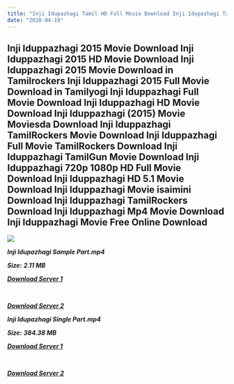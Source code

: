 ```yaml
---
title: "Inji Idupazhagi Tamil HD Full Movie Download Inji Idupazhagi Tamil HD Movie Download"
date: "2020-04-19"
---
```


## Inji Iduppazhagi 2015 Movie Download Inji Iduppazhagi 2015 HD Movie Download Inji Iduppazhagi 2015 Movie Download in Tamilrockers Inji Iduppazhagi 2015 Full Movie Download in Tamilyogi Inji Iduppazhagi Full Movie Download Inji Iduppazhagi HD Movie Download Inji Iduppazhagi (2015) Movie Moviesda Download Inji Iduppazhagi TamilRockers Movie Download Inji Iduppazhagi Full Movie TamilRockers Download Inji Iduppazhagi TamilGun Movie Download Inji Iduppazhagi 720p 1080p HD Full Movie Download Inji Iduppazhagi HD 5.1 Movie Download Inji Iduppazhagi Movie isaimini Download Inji Iduppazhagi TamilRockers Download Inji Iduppazhagi Mp4 Movie Download Inji Iduppazhagi Movie Free Online Download

![](https://images.moviebuff.com/f20ab02d-7103-46b8-afd6-b615fb596321?w=1000)

**_Inji Idupazhagi Sample Part.mp4_**

**_Size:_** **_2.11 MB_**

**_[Download Server 1](http://b3.wetransfer.vip/files/{300377c8a1a3ba2999b4bbe3381b1ea1a812b0b70d21946c68d529294a5c2999}20Actor{300377c8a1a3ba2999b4bbe3381b1ea1a812b0b70d21946c68d529294a5c2999}20Hits{300377c8a1a3ba2999b4bbe3381b1ea1a812b0b70d21946c68d529294a5c2999}20Collection/Arya{300377c8a1a3ba2999b4bbe3381b1ea1a812b0b70d21946c68d529294a5c2999}20Movies{300377c8a1a3ba2999b4bbe3381b1ea1a812b0b70d21946c68d529294a5c2999}20Collection/Inji{300377c8a1a3ba2999b4bbe3381b1ea1a812b0b70d21946c68d529294a5c2999}20Iduppazhagi{300377c8a1a3ba2999b4bbe3381b1ea1a812b0b70d21946c68d529294a5c2999}20(2015)/Inji{300377c8a1a3ba2999b4bbe3381b1ea1a812b0b70d21946c68d529294a5c2999}20Iduppazhagi{300377c8a1a3ba2999b4bbe3381b1ea1a812b0b70d21946c68d529294a5c2999}20Mp4{300377c8a1a3ba2999b4bbe3381b1ea1a812b0b70d21946c68d529294a5c2999}20HD/Inji{300377c8a1a3ba2999b4bbe3381b1ea1a812b0b70d21946c68d529294a5c2999}20Iduppazhagi{300377c8a1a3ba2999b4bbe3381b1ea1a812b0b70d21946c68d529294a5c2999}20HD{300377c8a1a3ba2999b4bbe3381b1ea1a812b0b70d21946c68d529294a5c2999}20Sample.mp4)_**

**_[  
](http://b3.wetransfer.vip/files/{300377c8a1a3ba2999b4bbe3381b1ea1a812b0b70d21946c68d529294a5c2999}20Actor{300377c8a1a3ba2999b4bbe3381b1ea1a812b0b70d21946c68d529294a5c2999}20Hits{300377c8a1a3ba2999b4bbe3381b1ea1a812b0b70d21946c68d529294a5c2999}20Collection/Arya{300377c8a1a3ba2999b4bbe3381b1ea1a812b0b70d21946c68d529294a5c2999}20Movies{300377c8a1a3ba2999b4bbe3381b1ea1a812b0b70d21946c68d529294a5c2999}20Collection/Inji{300377c8a1a3ba2999b4bbe3381b1ea1a812b0b70d21946c68d529294a5c2999}20Iduppazhagi{300377c8a1a3ba2999b4bbe3381b1ea1a812b0b70d21946c68d529294a5c2999}20(2015)/Inji{300377c8a1a3ba2999b4bbe3381b1ea1a812b0b70d21946c68d529294a5c2999}20Iduppazhagi{300377c8a1a3ba2999b4bbe3381b1ea1a812b0b70d21946c68d529294a5c2999}20Mp4{300377c8a1a3ba2999b4bbe3381b1ea1a812b0b70d21946c68d529294a5c2999}20HD/Inji{300377c8a1a3ba2999b4bbe3381b1ea1a812b0b70d21946c68d529294a5c2999}20Iduppazhagi{300377c8a1a3ba2999b4bbe3381b1ea1a812b0b70d21946c68d529294a5c2999}20HD{300377c8a1a3ba2999b4bbe3381b1ea1a812b0b70d21946c68d529294a5c2999}20Sample.mp4)_**

**_[Download Server 2](http://b3.wetransfer.vip/files/{300377c8a1a3ba2999b4bbe3381b1ea1a812b0b70d21946c68d529294a5c2999}20Actor{300377c8a1a3ba2999b4bbe3381b1ea1a812b0b70d21946c68d529294a5c2999}20Hits{300377c8a1a3ba2999b4bbe3381b1ea1a812b0b70d21946c68d529294a5c2999}20Collection/Arya{300377c8a1a3ba2999b4bbe3381b1ea1a812b0b70d21946c68d529294a5c2999}20Movies{300377c8a1a3ba2999b4bbe3381b1ea1a812b0b70d21946c68d529294a5c2999}20Collection/Inji{300377c8a1a3ba2999b4bbe3381b1ea1a812b0b70d21946c68d529294a5c2999}20Iduppazhagi{300377c8a1a3ba2999b4bbe3381b1ea1a812b0b70d21946c68d529294a5c2999}20(2015)/Inji{300377c8a1a3ba2999b4bbe3381b1ea1a812b0b70d21946c68d529294a5c2999}20Iduppazhagi{300377c8a1a3ba2999b4bbe3381b1ea1a812b0b70d21946c68d529294a5c2999}20Mp4{300377c8a1a3ba2999b4bbe3381b1ea1a812b0b70d21946c68d529294a5c2999}20HD/Inji{300377c8a1a3ba2999b4bbe3381b1ea1a812b0b70d21946c68d529294a5c2999}20Iduppazhagi{300377c8a1a3ba2999b4bbe3381b1ea1a812b0b70d21946c68d529294a5c2999}20HD{300377c8a1a3ba2999b4bbe3381b1ea1a812b0b70d21946c68d529294a5c2999}20Sample.mp4)_**

**_Inji Idupazhagi Single Part.mp4_**

**_Size:_** **_384.38 MB_**  

**_[Download Server 1](http://b3.wetransfer.vip/files/{300377c8a1a3ba2999b4bbe3381b1ea1a812b0b70d21946c68d529294a5c2999}20Actor{300377c8a1a3ba2999b4bbe3381b1ea1a812b0b70d21946c68d529294a5c2999}20Hits{300377c8a1a3ba2999b4bbe3381b1ea1a812b0b70d21946c68d529294a5c2999}20Collection/Arya{300377c8a1a3ba2999b4bbe3381b1ea1a812b0b70d21946c68d529294a5c2999}20Movies{300377c8a1a3ba2999b4bbe3381b1ea1a812b0b70d21946c68d529294a5c2999}20Collection/Inji{300377c8a1a3ba2999b4bbe3381b1ea1a812b0b70d21946c68d529294a5c2999}20Iduppazhagi{300377c8a1a3ba2999b4bbe3381b1ea1a812b0b70d21946c68d529294a5c2999}20(2015)/Inji{300377c8a1a3ba2999b4bbe3381b1ea1a812b0b70d21946c68d529294a5c2999}20Iduppazhagi{300377c8a1a3ba2999b4bbe3381b1ea1a812b0b70d21946c68d529294a5c2999}20Mp4{300377c8a1a3ba2999b4bbe3381b1ea1a812b0b70d21946c68d529294a5c2999}20HD/Inji{300377c8a1a3ba2999b4bbe3381b1ea1a812b0b70d21946c68d529294a5c2999}20Iduppazhagi{300377c8a1a3ba2999b4bbe3381b1ea1a812b0b70d21946c68d529294a5c2999}20HD.mp4)_**

**_[  
](http://b3.wetransfer.vip/files/{300377c8a1a3ba2999b4bbe3381b1ea1a812b0b70d21946c68d529294a5c2999}20Actor{300377c8a1a3ba2999b4bbe3381b1ea1a812b0b70d21946c68d529294a5c2999}20Hits{300377c8a1a3ba2999b4bbe3381b1ea1a812b0b70d21946c68d529294a5c2999}20Collection/Arya{300377c8a1a3ba2999b4bbe3381b1ea1a812b0b70d21946c68d529294a5c2999}20Movies{300377c8a1a3ba2999b4bbe3381b1ea1a812b0b70d21946c68d529294a5c2999}20Collection/Inji{300377c8a1a3ba2999b4bbe3381b1ea1a812b0b70d21946c68d529294a5c2999}20Iduppazhagi{300377c8a1a3ba2999b4bbe3381b1ea1a812b0b70d21946c68d529294a5c2999}20(2015)/Inji{300377c8a1a3ba2999b4bbe3381b1ea1a812b0b70d21946c68d529294a5c2999}20Iduppazhagi{300377c8a1a3ba2999b4bbe3381b1ea1a812b0b70d21946c68d529294a5c2999}20Mp4{300377c8a1a3ba2999b4bbe3381b1ea1a812b0b70d21946c68d529294a5c2999}20HD/Inji{300377c8a1a3ba2999b4bbe3381b1ea1a812b0b70d21946c68d529294a5c2999}20Iduppazhagi{300377c8a1a3ba2999b4bbe3381b1ea1a812b0b70d21946c68d529294a5c2999}20HD.mp4)_**

**_[Download Server 2](http://b3.wetransfer.vip/files/{300377c8a1a3ba2999b4bbe3381b1ea1a812b0b70d21946c68d529294a5c2999}20Actor{300377c8a1a3ba2999b4bbe3381b1ea1a812b0b70d21946c68d529294a5c2999}20Hits{300377c8a1a3ba2999b4bbe3381b1ea1a812b0b70d21946c68d529294a5c2999}20Collection/Arya{300377c8a1a3ba2999b4bbe3381b1ea1a812b0b70d21946c68d529294a5c2999}20Movies{300377c8a1a3ba2999b4bbe3381b1ea1a812b0b70d21946c68d529294a5c2999}20Collection/Inji{300377c8a1a3ba2999b4bbe3381b1ea1a812b0b70d21946c68d529294a5c2999}20Iduppazhagi{300377c8a1a3ba2999b4bbe3381b1ea1a812b0b70d21946c68d529294a5c2999}20(2015)/Inji{300377c8a1a3ba2999b4bbe3381b1ea1a812b0b70d21946c68d529294a5c2999}20Iduppazhagi{300377c8a1a3ba2999b4bbe3381b1ea1a812b0b70d21946c68d529294a5c2999}20Mp4{300377c8a1a3ba2999b4bbe3381b1ea1a812b0b70d21946c68d529294a5c2999}20HD/Inji{300377c8a1a3ba2999b4bbe3381b1ea1a812b0b70d21946c68d529294a5c2999}20Iduppazhagi{300377c8a1a3ba2999b4bbe3381b1ea1a812b0b70d21946c68d529294a5c2999}20HD.mp4)_**
